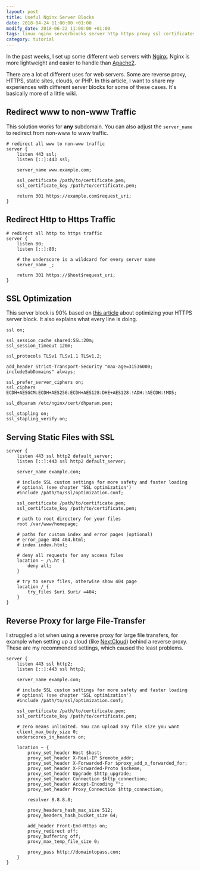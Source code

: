 ```yaml
---
layout: post
title: Useful Nginx Server Blocks
date: 2018-04-24 11:00:00 +01:00
modify_date: 2018-06-22 11:00:00 +01:00
tags: linux nginx serverblocks server http https proxy ssl certificates reverseproxy
category: tutorial
---
```


In the past weeks, I set up some different web servers with [Nginx](http://nginx.org). Nginx is more lightweight and easier to handle than [Apache2](https://httpd.apache.org).

There are a lot of different uses for web servers. Some are reverse proxy, HTTPS, static sites, clouds, or PHP. In this article, I want to share my experiences with different server blocks for some of these cases. It's basically more of a little wiki.<!--more-->

## Redirect www to non-www Traffic

This solution works for __any__ subdomain. You can also adjust the `server_name` to redirect from non-www to www traffic.

```nginx
# redirect all www to non-www traffic
server {
    listen 443 ssl;
    listen [::]:443 ssl;

    server_name www.example.com;

    ssl_certificate /path/to/certificate.pem;
    ssl_certificate_key /path/to/certificate.pem;

    return 301 https://example.com$request_uri;
}
```

## Redirect Http to Https Traffic

```nginx
# redirect all http to https traffic
server {
    listen 80;
    listen [::]:80;

    # the underscore is a wildcard for every server name
    server_name _;

    return 301 https://$host$request_uri;
}
```

## SSL Optimization

This server block is 90% based on [this article](https://bjornjohansen.no/optimizing-https-nginx) about optimizing your HTTPS server block. It also explains what every line is doing.

```nginx
ssl on;

ssl_session_cache shared:SSL:20m;
ssl_session_timeout 120m;

ssl_protocols TLSv1 TLSv1.1 TLSv1.2;

add_header Strict-Transport-Security "max-age=31536000; includeSubDomains" always;

ssl_prefer_server_ciphers on;
ssl_ciphers ECDH+AESGCM:ECDH+AES256:ECDH+AES128:DHE+AES128:!ADH:!AECDH:!MD5;

ssl_dhparam /etc/nginx/cert/dhparam.pem;

ssl_stapling on;
ssl_stapling_verify on;
```

## Serving Static Files with SSL

```nginx
server {
    listen 443 ssl http2 default_server;
    listen [::]:443 ssl http2 default_server;

    server_name example.com;

    # include SSL custom settings for more safety and faster loading
    # optional (see chapter 'SSL optimization')
    #include /path/to/ssl/optimization.conf;

    ssl_certificate /path/to/certificate.pem;
    ssl_certificate_key /path/to/certificate.pem;

    # path to root directory for your files
    root /var/www/homepage;

    # paths for custom index and error pages (optional)
    # error_page 404 404.html;
    # index index.html;

    # deny all requests for any access files
    location ~ /\.ht {
        deny all;
    }

    # try to serve files, otherwise show 404 page
    location / {
        try_files $uri $uri/ =404;
    }
}
```

## Reverse Proxy for large File-Transfer

I struggled a lot when using a reverse proxy for large file transfers, for example when setting up a cloud (like [NextCloud](https://nextcloud.com)) behind a reverse proxy.  
These are my recommended settings, which caused the least problems.

```nginx
server {
    listen 443 ssl http2;
    listen [::]:443 ssl http2;

    server_name example.com;

    # include SSL custom settings for more safety and faster loading
    # optional (see chapter 'SSL optimization')
    #include /path/to/ssl/optimization.conf;

    ssl_certificate /path/to/certificate.pem;
    ssl_certificate_key /path/to/certificate.pem;

    # zero means unlimited. You can upload any file size you want
    client_max_body_size 0;
    underscores_in_headers on;

    location ~ {
        proxy_set_header Host $host;
        proxy_set_header X-Real-IP $remote_addr;
        proxy_set_header X-Forwarded-For $proxy_add_x_forwarded_for;
        proxy_set_header X-Forwarded-Proto $scheme;
        proxy_set_header Upgrade $http_upgrade;
        proxy_set_header Connection $http_connection;
        proxy_set_header Accept-Encoding "";
        proxy_set_header Proxy_Connection $http_connection;
        
        resolver 8.8.8.8;
        
        proxy_headers_hash_max_size 512;
        proxy_headers_hash_bucket_size 64;

        add_header Front-End-Https on;
        proxy_redirect off;
        proxy_buffering off;
        proxy_max_temp_file_size 0;

        proxy_pass http://domaintopass.com;
    }
}
```
